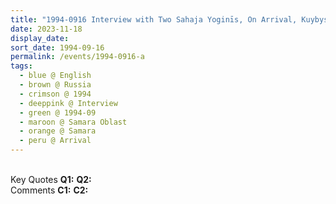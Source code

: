 ```yaml
---
title: "1994-0916 Interview with Two Sahaja Yoginīs, On Arrival, Kuybyshev (now Kurumoch) International Airport, Samara, Russia"
date: 2023-11-18
display_date: 
sort_date: 1994-09-16
permalink: /events/1994-0916-a
tags:
  - blue @ English
  - brown @ Russia
  - crimson @ 1994
  - deeppink @ Interview
  - green @ 1994-09
  - maroon @ Samara Oblast
  - orange @ Samara
  - peru @ Arrival
---
```


<br>

<wave-list>
  <list-title color="DarkSeaGreen" width="55">Key Quotes</list-title>
  <list-item color="BlanchedAlmond" width="280"><b>Q1:</b> <i></i></list-item>
  <list-item color="Lavender" width="280"><b>Q2:</b> <i></i></list-item>
</wave-list>

<br>

<wave-list>
  <list-title color="DarkSeaGreen" width="55">Comments</list-title>
  <list-item color="BlanchedAlmond" width="280"><b>C1:</b> <i></i></list-item>
  <list-item color="Lavender" width="280"><b>C2:</b> <i></i></list-item>
</wave-list>